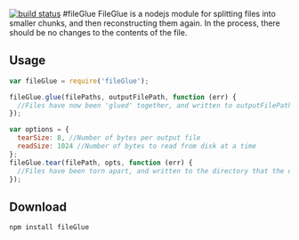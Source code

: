 [![build status](https://secure.travis-ci.org/aprobus/fileGlue.png)](http://travis-ci.org/aprobus/fileGlue)
#fileGlue
FileGlue is a nodejs module for splitting files into smaller chunks, and then reconstructing them again. In the process,
there should be no changes to the contents of the file.

## Usage

````javascript
var fileGlue = require('fileGlue');

fileGlue.glue(filePaths, outputFilePath, function (err) {
  //Files have now been 'glued' together, and written to outputFilePath
});

var options = {
  tearSize: 8, //Number of bytes per output file
  readSize: 1024 //Number of bytes to read from disk at a time
};
fileGlue.tear(filePath, opts, function (err) {
  //Files have been torn apart, and written to the directory that the original file was in
});
````

## Download
````
npm install fileGlue
````
